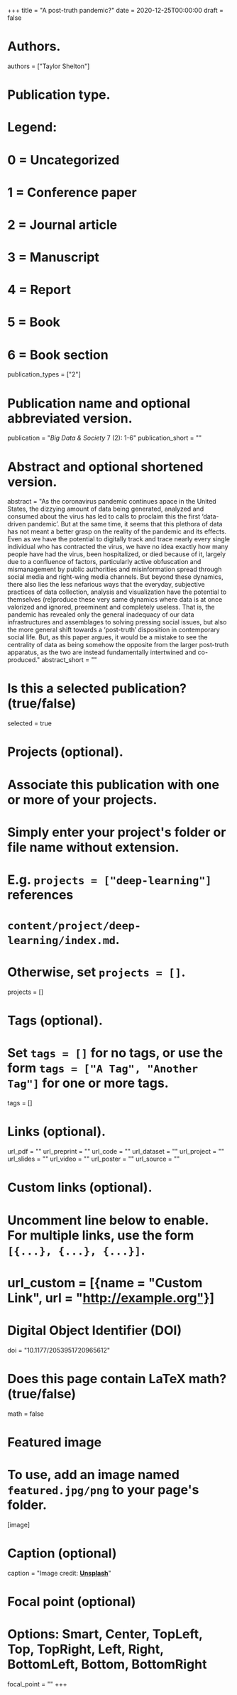 +++
title = "A post-truth pandemic?"
date = 2020-12-25T00:00:00
draft = false

# Authors.
authors = ["Taylor Shelton"]

# Publication type.
# Legend:
# 0 = Uncategorized
# 1 = Conference paper
# 2 = Journal article
# 3 = Manuscript
# 4 = Report
# 5 = Book
# 6 = Book section
publication_types = ["2"]

# Publication name and optional abbreviated version.
publication = "_Big Data & Society_ 7 (2): 1-6"
publication_short = ""

# Abstract and optional shortened version.
abstract = "As the coronavirus pandemic continues apace in the United States, the dizzying amount of data being generated, analyzed and consumed about the virus has led to calls to proclaim this the first ‘data-driven pandemic’. But at the same time, it seems that this plethora of data has not meant a better grasp on the reality of the pandemic and its effects. Even as we have the potential to digitally track and trace nearly every single individual who has contracted the virus, we have no idea exactly how many people have had the virus, been hospitalized, or died because of it, largely due to a confluence of factors, particularly active obfuscation and mismanagement by public authorities and misinformation spread through social media and right-wing media channels. But beyond these dynamics, there also lies the less nefarious ways that the everyday, subjective practices of data collection, analysis and visualization have the potential to themselves (re)produce these very same dynamics where data is at once valorized and ignored, preeminent and completely useless. That is, the pandemic has revealed only the general inadequacy of our data infrastructures and assemblages to solving pressing social issues, but also the more general shift towards a ‘post-truth’ disposition in contemporary social life. But, as this paper argues, it would be a mistake to see the centrality of data as being somehow the opposite from the larger post-truth apparatus, as the two are instead fundamentally intertwined and co-produced."
abstract_short = ""

# Is this a selected publication? (true/false)
selected = true

# Projects (optional).
#   Associate this publication with one or more of your projects.
#   Simply enter your project's folder or file name without extension.
#   E.g. `projects = ["deep-learning"]` references 
#   `content/project/deep-learning/index.md`.
#   Otherwise, set `projects = []`.
projects = []

# Tags (optional).
#   Set `tags = []` for no tags, or use the form `tags = ["A Tag", "Another Tag"]` for one or more tags.
tags = []

# Links (optional).
url_pdf = ""
url_preprint = ""
url_code = ""
url_dataset = ""
url_project = ""
url_slides = ""
url_video = ""
url_poster = ""
url_source = ""

# Custom links (optional).
#   Uncomment line below to enable. For multiple links, use the form `[{...}, {...}, {...}]`.
# url_custom = [{name = "Custom Link", url = "http://example.org"}]

# Digital Object Identifier (DOI)
doi = "10.1177/2053951720965612"

# Does this page contain LaTeX math? (true/false)
math = false

# Featured image
# To use, add an image named `featured.jpg/png` to your page's folder. 
[image]
  # Caption (optional)
  caption = "Image credit: [**Unsplash**](https://unsplash.com/photos/pLCdAaMFLTE)"

  # Focal point (optional)
  # Options: Smart, Center, TopLeft, Top, TopRight, Left, Right, BottomLeft, Bottom, BottomRight
  focal_point = ""
+++

